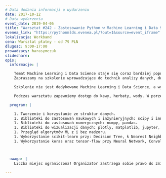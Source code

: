 ```yaml
---
# Data dodania informacji o wydarzeniu
date: 2017-10-12
# Data wydarzenia
event_date: 2019-04-06
title: "Warsztat #242 - Zastosowanie Python w Machine Learning i Data Science"
evenea_link: "https://pythonmlds.evenea.pl/?out=1&source=event_iframe"
lokalizacja: Workband
cena: Warsztat płatny - od 79 PLN
dlugosc: 9:00-17:00
prowadzacy: harasymczuk
slideshare:
opis:
  informacje: |

    Temat Machine Learning i Data Science staje się coraz bardziej popularny, a Python stał się de facto standardem w tych dziedzinach. 
    Zapraszamy na szkolenie wprowadzające do technik analizy danych, dostosowywania modelu matematycznego oraz wykorzystania narzędzi tj. scikit-learn, numpy, pandas i jupyter.

    Szkolenie nie jest dedykowane Machine Learning i Data Science, a wykorzystaniu narzędzi, bibliotek i środowiska Python w tych tematach. Nie mniej, podczas szkolenia uczestnik również zapozna się z różnymi zagadnieniami i algorytmami wykorzystywanymi w ML i DS łącznie z tematami konstrukcji sieci neuronowych.

    Podczas warsztatu zapewniemy dostęp do kawy, herbaty, wody. W porze obiadowej zapewniamy pizzę w wersji mięsnej lub wegetariańskiej.

  program: |

    1. Tworzenie i korzystanie ze struktur danych.
    1. Biblioteki do zastosowań naukowych i inżynieryjnych: scipy i inne.
    1. Biblioteki do zastosowań numerycznych: numpy, pandas.
    1. Biblioteki do wizualizacji danych: plotly, matplotlib, jupyter, superset.
    1. Przegląd algorytmów ML z i bez nadzoru.
    1. Wykorzystanie scikit-learn przy: Decision Tree, k Nearest Neighbors, Bayes, Linear Regression, Logistic Regression, Support Vector Machines, Clustering, Principal Component Analysis (PCA).
    1. Wykorzystanie keras oraz tensor-flow przy Neural Network, Convolutional Neural Network.



  uwaga: |
    Liczba miejsc ograniczona! Organizator zastrzega sobie prawo do zmiany lokalizacji wydarzenia oraz jego odwołania w przypadku niezgłoszenia się minimalnej liczby uczestników.

---
```


